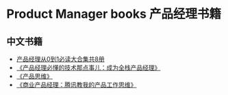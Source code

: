 # Product Manager books 产品经理书籍

## 中文书籍

* [产品经理从0到1必读大合集共8册](./books/产品经理从0到1必读大合集共8册%20(第八公社,%20琳达·哥乔斯,%20杨晓平)%20(Z-Library).azw3)
* [《产品经理必懂的技术那点事儿：成为全栈产品经理》](./books/产品经理必懂的技术那点事儿：成为全栈产品经理%20(唐韧)%20(Z-Library).epub)
* [《产品思维》](./books/产品思维（产品思维，是每一个产品人的底层能力！“产品经理”话题优秀回答者写给产品人的进阶指南！）%20(刘飞%20[刘飞])%20(Z-Library).epub)
* [《商业产品经理：腾讯教我的产品工作思维》](./books/商业产品经理：腾讯教我的产品工作思维%20(何文彬%20[何文彬])%20(Z-Library).epub)